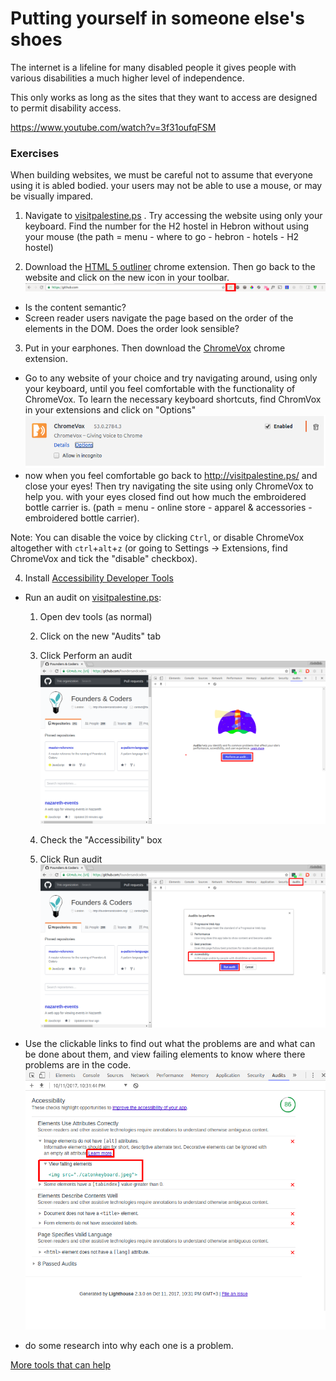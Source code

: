 # Putting yourself in someone else's shoes

The internet is a lifeline for many disabled people it gives people with various disabilities a much higher level of independence. 

This only works as long as the sites that they want to access are designed to permit disability access.

https://www.youtube.com/watch?v=3f31oufqFSM

### Exercises
When building websites, we must be careful not to assume that everyone using it is abled bodied. your users may not be able to use a mouse, or may be visually impared. 


1. Navigate to [visitpalestine.ps](http://visitpalestine.ps/) . Try accessing the website using only your keyboard. Find the number for the H2 hostel in Hebron without using your mouse (the path = menu - where to go - hebron - hotels - H2 hostel)

2. Download the [HTML 5 outliner](https://chrome.google.com/webstore/detail/html5-outliner/afoibpobokebhgfnknfndkgemglggomo?hl=en) chrome extension. Then go back to the website and click on the new icon in your toolbar.
![](./images/extensions.png)
  + Is the content semantic?
  + Screen reader users navigate the page based on the order of the elements in the DOM. Does the order look sensible?

3. Put in your earphones. Then download the [ChromeVox](https://chrome.google.com/webstore/detail/chromevox/kgejglhpjiefppelpmljglcjbhoiplfn?hl=en) chrome extension. 
  + Go to any website of your choice and try navigating around, using only your keyboard, until you feel comfortable with the functionality of ChromeVox.
  To learn the necessary keyboard shortcuts, find ChromVox in your extensions and click on "Options"  
  ![](./images/chromevox-options.png)
  + now when you feel comfortable go back to http://visitpalestine.ps/ and close your eyes! Then try navigating the site using only ChromeVox to help you. with your eyes closed find out how much the embroidered bottle carrier is. (path = menu - online store - apparel & accessories - embroidered bottle carrier). 

  Note: You can disable the voice by clicking `Ctrl`, or disable ChromeVox altogether with `ctrl`+`alt`+`z` (or going to Settings -> Extensions, find ChromeVox and tick the "disable" checkbox).  


4. Install [Accessibility Developer Tools](https://chrome.google.com/webstore/detail/accessibility-developer-t/fpkknkljclfencbdbgkenhalefipecmb?hl=en)  
  + Run an audit on [visitpalestine.ps](http://visitpalestine.ps/):  
    1. Open dev tools (as normal)  
    2. Click on the new "Audits" tab
    3. Click Perform an audit
    ![](./images/dev-tools-audit.png)

    4. Check the "Accessibility" box
    5. Click Run audit
    ![](./images/dev-tools-audit2.png)

  + Use the clickable links to find out what the problems are and what can be done about them, and view failing elements to know where there problems are in the code.
  ![](./images/failing-elements.png)
  + do some research into why each one is a problem. 



[More tools that can help](./tools-that-can-help.md)
